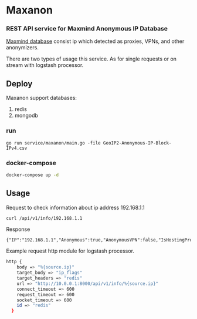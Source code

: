 # Maxanon 
### REST API service for Maxmind Anonymous IP Database

[Maxmind database](https://www.maxmind.com/en/solutions/geoip2-enterprise-product-suite/anonymous-ip-database) consist ip which detected as proxies, VPNs, and other anonymizers.

There are two types of usage this service.
As for single requests or on stream with logstash processor.

## Deploy
Maxanon support databases:
1) redis
2) mongodb

### run

```
go run service/maxanon/main.go -file GeoIP2-Anonymous-IP-Block-IPv4.csv
```

### docker-compose
```sh
docker-compose up -d 
```

## Usage
Request to check information about ip address 192.168.1.1
```sh
curl /api/v1/info/192.168.1.1
```
Response 
```shell script
{"IP":"192.168.1.1","Anonymous":true,"AnonymousVPN":false,"IsHostingProvider":false,"IsPublicProxy":true,"IsTorExitNode":false}
```

Example request http module for logstash processor.
```sh
http {
    body => "%{source.ip}"
    target_body => "ip_flags"
    target_headers => "redis"
    url => "http://10.0.0.1:8000/api/v1/info/%{source.ip}"
    connect_timeout => 600
    request_timeout => 600
    socket_timeout => 600
    id => "redis"
  }
```

